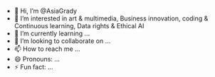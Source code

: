 - 👋 Hi, I’m @AsiaGrady
- 👀 I’m interested in art & multimedia, Business innovation, coding & Continuous learning, Data rights & Ethical
 AI 
- 🌱 I’m currently learning ...
- 💞️ I’m looking to collaborate on ...
- 📫 How to reach me ...
- 😄 Pronouns: ...
- ⚡ Fun fact: ...

<!---
AsiaGrady/AsiaGrady is a ✨ special ✨ repository because its `README.md` (this file) appears on your GitHub profile.
You can click the Preview link to take a look at your changes.
--->
